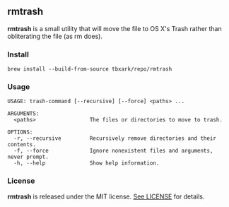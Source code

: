 ## rmtrash

**rmtrash** is a small utility that will move the file to OS X's Trash rather than obliterating the file (as rm does).


### Install

```shell
brew install --build-from-source tbxark/repo/rmtrash
```

### Usage

```
USAGE: trash-command [--recursive] [--force] <paths> ...

ARGUMENTS:
  <paths>                 The files or directories to move to trash.

OPTIONS:
  -r, --recursive         Recursively remove directories and their contents.
  -f, --force             Ignore nonexistent files and arguments, never prompt.
  -h, --help              Show help information.
```

### License
**rmtrash** is released under the MIT license. [See LICENSE](LICENSE) for details.